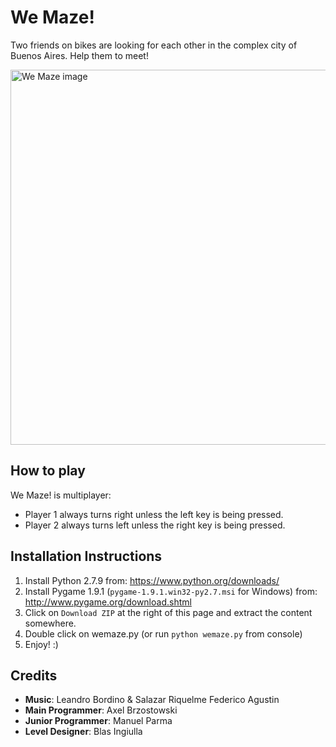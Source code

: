 # We Maze!

Two friends on bikes are looking for each other in the complex city of Buenos Aires. Help them to meet!

<img src="http://globalgamejam.org/sites/default/files/styles/game_content__wide/public/games/screenshots/screen_69.png?itok=SmpGL8aS" alt="We Maze image" width="600px"></img>

## How to play

We Maze! is multiplayer:
- Player 1 always turns right unless the left key is being pressed.
- Player 2 always turns left unless the right key is being pressed.

## Installation Instructions

1. Install Python 2.7.9 from: https://www.python.org/downloads/
2. Install Pygame 1.9.1 (`pygame-1.9.1.win32-py2.7.msi` for Windows) from: http://www.pygame.org/download.shtml
3. Click on `Download ZIP` at the right of this page and extract the content somewhere.
4. Double click on wemaze.py (or run `python wemaze.py` from console)
5. Enjoy! :)

## Credits

- **Music**: Leandro Bordino &amp; Salazar Riquelme Federico Agustin
- **Main Programmer**: Axel Brzostowski
- **Junior Programmer**: Manuel Parma
- **Level Designer**: Blas Ingiulla
